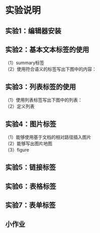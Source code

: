 # 实验说明
## 实验1：编辑器安装
## 实验2：基本文本标签的使用
（1）summary标签<br>
（2）使用符合语义的标签写出下图中的内容：
## 实验3：列表标签的使用
（1）使用列表标签写出下图中的列表：<br>
（2）定义列表
## 实验4：图片标签
（1）能够使用基于文档的相对路径插入图片<br>
（2）能够写出图片地图<br>
（3）figure
## 实验5：链接标签
## 实验6：表格标签
## 实验7：表单标签
## 小作业
